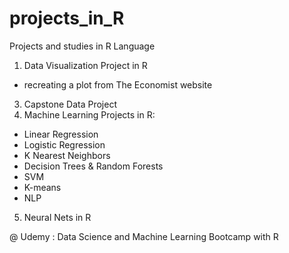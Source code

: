 # projects_in_R
Projects and studies in R Language

1. Data Visualization Project in R
- recreating a plot from The Economist website
3. Capstone Data Project
4. Machine Learning Projects in R:
- Linear Regression
- Logistic Regression
- K Nearest Neighbors
- Decision Trees & Random Forests  
- SVM
- K-means
- NLP
5. Neural Nets in R

@ Udemy : Data Science and Machine Learning Bootcamp with R

